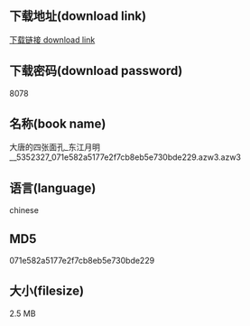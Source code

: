 ## 下载地址(download link)
[下载链接 download link](https://voluble-croquembouche-d321dc.netlify.app/?s=%E5%A4%A7%E5%94%90%E7%9A%84%E5%9B%9B%E5%BC%A0%E9%9D%A2%E5%AD%94_%E4%B8%9C%E6%B1%9F%E6%9C%88%E6%98%8E__5352327_071e582a5177e2f7cb8eb5e730bde229.azw3)

## 下载密码(download password)
8078

## 名称(book name)
大唐的四张面孔_东江月明__5352327_071e582a5177e2f7cb8eb5e730bde229.azw3.azw3

## 语言(language)
chinese

## MD5
071e582a5177e2f7cb8eb5e730bde229

## 大小(filesize)
2.5 MB
